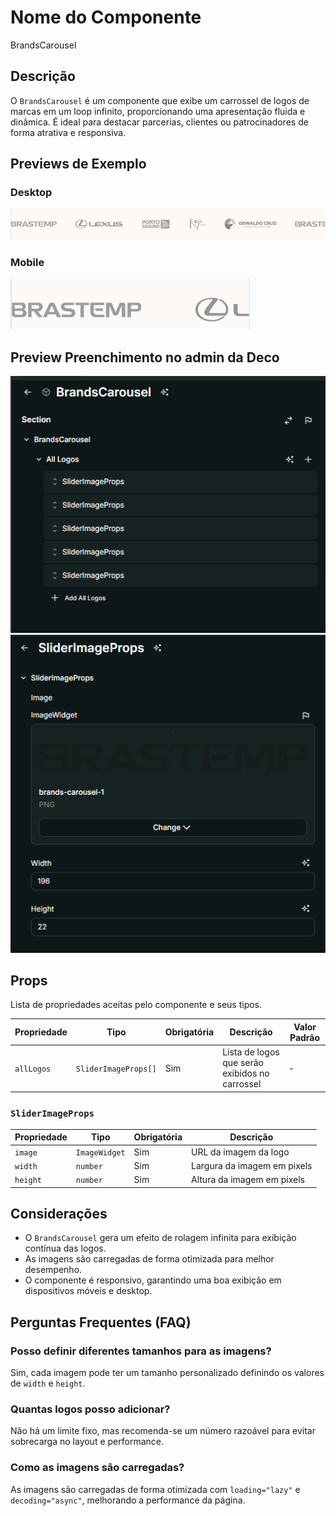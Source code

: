 # Nome do Componente
BrandsCarousel

## Descrição
O `BrandsCarousel` é um componente que exibe um carrossel de logos de marcas em um loop infinito, proporcionando uma apresentação fluida e dinâmica. É ideal para destacar parcerias, clientes ou patrocinadores de forma atrativa e responsiva.

## Previews de Exemplo

### Desktop
![Preview Desktop](previewDesktop.png)

### Mobile
![Preview Mobile](previewMobile.png)

## Preview Preenchimento no admin da Deco
![Preview de Preenchimento - 1](preenchimentoDeco-1.png)
![Preview de Preenchimento - 2](preenchimentoDeco-2.png)

## Props
Lista de propriedades aceitas pelo componente e seus tipos.

| Propriedade | Tipo | Obrigatória | Descrição | Valor Padrão |
|------------|------|-------------|------------|---------------|
| `allLogos` | `SliderImageProps[]` | Sim | Lista de logos que serão exibidos no carrossel | - |

### `SliderImageProps`

| Propriedade | Tipo | Obrigatória | Descrição |
|------------|------|-------------|------------|
| `image` | `ImageWidget` | Sim | URL da imagem da logo |
| `width` | `number` | Sim | Largura da imagem em pixels |
| `height` | `number` | Sim | Altura da imagem em pixels |

## Considerações
- O `BrandsCarousel` gera um efeito de rolagem infinita para exibição contínua das logos.
- As imagens são carregadas de forma otimizada para melhor desempenho.
- O componente é responsivo, garantindo uma boa exibição em dispositivos móveis e desktop.

## Perguntas Frequentes (FAQ)

### Posso definir diferentes tamanhos para as imagens?
Sim, cada imagem pode ter um tamanho personalizado definindo os valores de `width` e `height`.

### Quantas logos posso adicionar?
Não há um limite fixo, mas recomenda-se um número razoável para evitar sobrecarga no layout e performance.

### Como as imagens são carregadas?
As imagens são carregadas de forma otimizada com `loading="lazy"` e `decoding="async"`, melhorando a performance da página.

